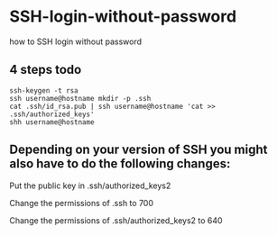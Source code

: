 # SSH-login-without-password
how to SSH login without password

## 4 steps todo
```
ssh-keygen -t rsa
ssh username@hostname mkdir -p .ssh
cat .ssh/id_rsa.pub | ssh username@hostname 'cat >> .ssh/authorized_keys'
shh username@hostname
```

## Depending on your version of SSH you might also have to do the following changes:
Put the public key in .ssh/authorized_keys2

Change the permissions of .ssh to 700

Change the permissions of .ssh/authorized_keys2 to 640
